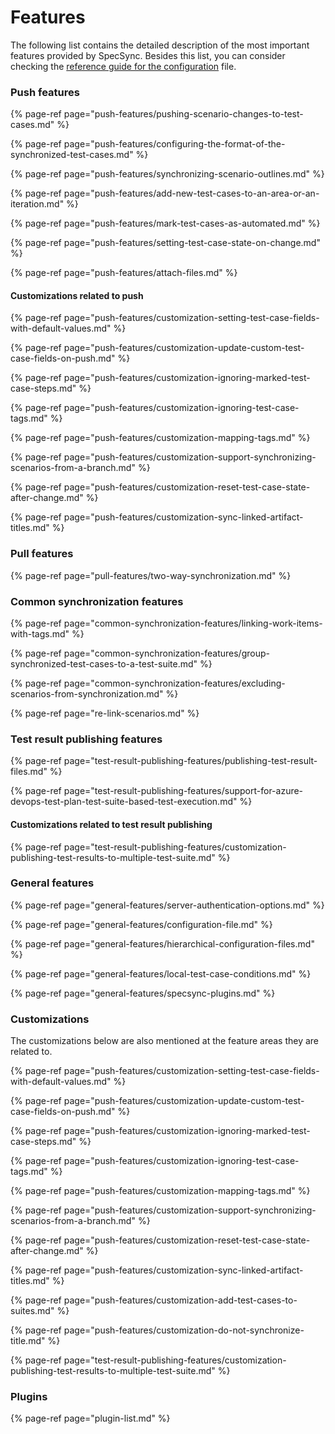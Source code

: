 # Features

The following list contains the detailed description of the most important features provided by SpecSync. Besides this list, you can consider checking the [reference guide for the configuration](../reference/configuration/) file.

### Push features

{% page-ref page="push-features/pushing-scenario-changes-to-test-cases.md" %}

{% page-ref page="push-features/configuring-the-format-of-the-synchronized-test-cases.md" %}

{% page-ref page="push-features/synchronizing-scenario-outlines.md" %}

{% page-ref page="push-features/add-new-test-cases-to-an-area-or-an-iteration.md" %}

{% page-ref page="push-features/mark-test-cases-as-automated.md" %}

{% page-ref page="push-features/setting-test-case-state-on-change.md" %}


{% page-ref page="push-features/attach-files.md" %}

#### Customizations related to push

{% page-ref page="push-features/customization-setting-test-case-fields-with-default-values.md" %}

{% page-ref page="push-features/customization-update-custom-test-case-fields-on-push.md" %}

{% page-ref page="push-features/customization-ignoring-marked-test-case-steps.md" %}

{% page-ref page="push-features/customization-ignoring-test-case-tags.md" %}

{% page-ref page="push-features/customization-mapping-tags.md" %}

{% page-ref page="push-features/customization-support-synchronizing-scenarios-from-a-branch.md" %}

{% page-ref page="push-features/customization-reset-test-case-state-after-change.md" %}

{% page-ref page="push-features/customization-sync-linked-artifact-titles.md" %}

### Pull features

{% page-ref page="pull-features/two-way-synchronization.md" %}

### Common synchronization features

{% page-ref page="common-synchronization-features/linking-work-items-with-tags.md" %}

{% page-ref page="common-synchronization-features/group-synchronized-test-cases-to-a-test-suite.md" %}

{% page-ref page="common-synchronization-features/excluding-scenarios-from-synchronization.md" %}

{% page-ref page="re-link-scenarios.md" %}

### Test result publishing features

{% page-ref page="test-result-publishing-features/publishing-test-result-files.md" %}

{% page-ref page="test-result-publishing-features/support-for-azure-devops-test-plan-test-suite-based-test-execution.md" %}

#### Customizations related to test result publishing

{% page-ref page="test-result-publishing-features/customization-publishing-test-results-to-multiple-test-suite.md" %}

### General features

{% page-ref page="general-features/server-authentication-options.md" %}

{% page-ref page="general-features/configuration-file.md" %}

{% page-ref page="general-features/hierarchical-configuration-files.md" %}

{% page-ref page="general-features/local-test-case-conditions.md" %}

{% page-ref page="general-features/specsync-plugins.md" %}

### Customizations

The customizations below are also mentioned at the feature areas they are related to.

{% page-ref page="push-features/customization-setting-test-case-fields-with-default-values.md" %}

{% page-ref page="push-features/customization-update-custom-test-case-fields-on-push.md" %}

{% page-ref page="push-features/customization-ignoring-marked-test-case-steps.md" %}

{% page-ref page="push-features/customization-ignoring-test-case-tags.md" %}

{% page-ref page="push-features/customization-mapping-tags.md" %}

{% page-ref page="push-features/customization-support-synchronizing-scenarios-from-a-branch.md" %}

{% page-ref page="push-features/customization-reset-test-case-state-after-change.md" %}

{% page-ref page="push-features/customization-sync-linked-artifact-titles.md" %}

{% page-ref page="push-features/customization-add-test-cases-to-suites.md" %}

{% page-ref page="push-features/customization-do-not-synchronize-title.md" %}

{% page-ref page="test-result-publishing-features/customization-publishing-test-results-to-multiple-test-suite.md" %}

### Plugins

{% page-ref page="plugin-list.md" %}
